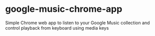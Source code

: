 # google-music-chrome-app
Simple Chrome web app to listen to your Google Music collection and control playback from keyboard using media keys
